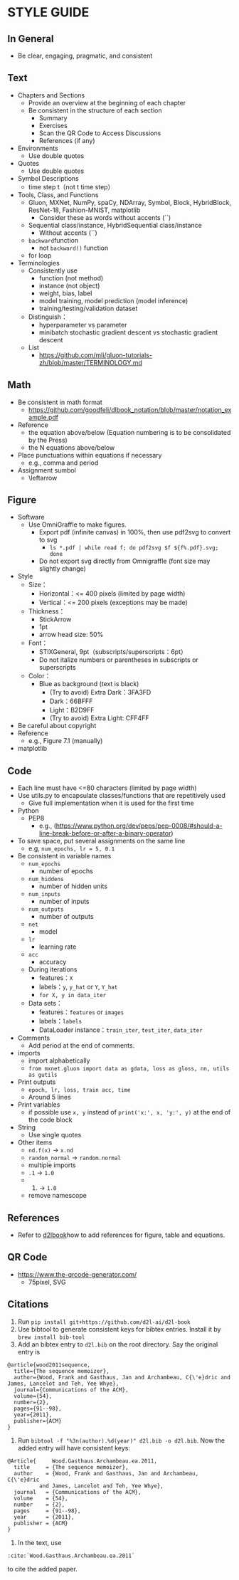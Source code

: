 # STYLE GUIDE

## In General

* Be clear, engaging, pragmatic, and consistent

## Text

* Chapters and Sections
    * Provide an overview at the beginning of each chapter
    * Be consistent in the structure of each section
        * Summary
        * Exercises
        * Scan the QR Code to Access Discussions
        * References (if any)
* Environments
    * Use double quotes
* Quotes
    * Use double quotes
* Symbol Descriptions
    * time step t（not t time step）
* Tools, Class, and Functions
    * Gluon, MXNet, NumPy, spaCy, NDArray, Symbol, Block, HybridBlock, ResNet-18, Fashion-MNIST, matplotlib
        * Consider these as words without accents (``)
    * Sequential class/instance, HybridSequential class/instance
        * Without accents (``)
    * `backward`function
        * not `backward()` function
    * for loop
* Terminologies
    * Consistently use
        * function (not method)
        * instance (not object)
        * weight, bias, label
        * model training, model prediction (model inference)
        * training/testing/validation dataset
    * Distinguish：
        * hyperparameter vs parameter
        * minibatch stochastic gradient descent vs stochastic gradient descent
    * List
        * https://github.com/mli/gluon-tutorials-zh/blob/master/TERMINOLOGY.md

## Math

* Be consistent in math format
    * https://github.com/goodfeli/dlbook_notation/blob/master/notation_example.pdf
* Reference
    * the equation above/below (Equation numbering is to be consolidated by the Press)
    * the N equations above/below
* Place punctuations within equations if necessary
    * e.g., comma and period
* Assignment sumbol
    * \leftarrow

## Figure

* Software
    * Use OmniGraffle to make figures.
      * Export pdf (infinite canvas) in 100%, then use pdf2svg to convert to svg
        * `ls *.pdf | while read f; do pdf2svg $f ${f%.pdf}.svg; done`
      * Do not export svg directly from Omnigraffle (font size may slightly change)
* Style
    * Size：
        * Horizontal：<= 400 pixels  (limited by page width)
        * Vertical：<= 200 pixels (exceptions may be made)
    * Thickness：
        * StickArrow
        * 1pt
        * arrow head size: 50%
    * Font：
        * STIXGeneral, 9pt（subscripts/superscripts：6pt）
        * Do not italize numbers or parentheses in subscripts or superscripts
    * Color：
        * Blue as background (text is black)
            * (Try to avoid) Extra Dark：3FA3FD
            * Dark：66BFFF
            * Light：B2D9FF
            * (Try to avoid) Extra Light: CFF4FF
* Be careful about copyright
* Reference
    * e.g., Figure 7.1 (manually)
* matplotlib

## Code

* Each line must have <=80 characters (limited by page width)
* Use utils.py to encapsulate classes/functions that are repetitively used
    * Give full implementation when it is used for the first time
* Python
    * PEP8
        * e.g., (https://www.python.org/dev/peps/pep-0008/#should-a-line-break-before-or-after-a-binary-operator)
* To save space, put several assignments on the same line
  * e.g, `num_epochs, lr = 5, 0.1`
* Be consistent in variable names
    * `num_epochs`
        * number of epochs
    * `num_hiddens`
        * number of hidden units
    * `num_inputs`
        * number of inputs
    * `num_outputs`
        * number of outputs
    * `net`
        * model
    * `lr`
        * learning rate
    * `acc`
        * accuracy
    * During iterations
        * features：`X`
        * labels：`y`, `y_hat` or `Y`, `Y_hat`
        * `for X, y in data_iter`
    * Data sets：
        * features：`features` or `images`
        * labels：`labels`
        * DataLoader instance：`train_iter`, `test_iter`, `data_iter`
* Comments
    * Add period at the end of comments.
* imports
    * import alphabetically
    * `from mxnet.gluon import data as gdata, loss as gloss, nn, utils as gutils`
* Print outputs
    * `epoch, lr, loss, train acc, time`
    * Around 5 lines
* Print variables
    * if possible use `x, y` instead of `print('x:', x, 'y:', y)` at the end of the code block
* String
    * Use single quotes
* Other items
    * `nd.f(x)` → `x.nd`
    * `random_normal` → `random.normal`
    * multiple imports
    * `.1` → `1.0`
    * 1. → `1.0`
    * remove namescope


## References

* Refer to [d2lbook](http://book.d2l.ai/examples/markdown.html#cross-references)how to add references for figure, table and equations.


## QR Code

* https://www.the-qrcode-generator.com/
    * 75pixel, SVG

## Citations


1. Run `pip install git+https://github.com/d2l-ai/d2l-book`
1. Use bibtool to generate consistent keys for bibtex entries. Install it by `brew install bib-tool`
1. Add an bibtex entry to `d2l.bib` on the root directory. Say the original entry is
```
@article{wood2011sequence,
  title={The sequence memoizer},
  author={Wood, Frank and Gasthaus, Jan and Archambeau, C{\'e}dric and James, Lancelot and Teh, Yee Whye},
  journal={Communications of the ACM},
  volume={54},
  number={2},
  pages={91--98},
  year={2011},
  publisher={ACM}
}
```
1. Run `bibtool -f "%3n(author).%d(year)" d2l.bib -o d2l.bib`. Now the added entry will have consistent keys:

```
@Article{	  Wood.Gasthaus.Archambeau.ea.2011,
  title		= {The sequence memoizer},
  author	= {Wood, Frank and Gasthaus, Jan and Archambeau, C{\'e}dric
		  and James, Lancelot and Teh, Yee Whye},
  journal	= {Communications of the ACM},
  volume	= {54},
  number	= {2},
  pages		= {91--98},
  year		= {2011},
  publisher	= {ACM}
}
```
1. In the text, use 
```
:cite:`Wood.Gasthaus.Archambeau.ea.2011` 
```
to cite the added paper.

